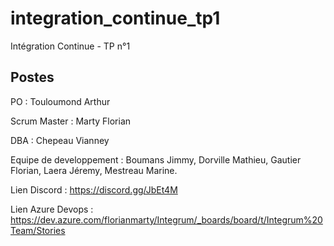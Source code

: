 # integration_continue_tp1
Intégration Continue - TP n°1

## Postes
PO : Touloumond Arthur

Scrum Master : Marty Florian

DBA : Chepeau Vianney

Equipe de developpement : Boumans Jimmy, Dorville Mathieu, Gautier Florian,  Laera Jéremy, Mestreau Marine.

Lien Discord : https://discord.gg/JbEt4M

Lien Azure Devops : https://dev.azure.com/florianmarty/Integrum/_boards/board/t/Integrum%20Team/Stories
